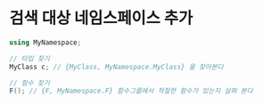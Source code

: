 # 검색 대상 네임스페이스 추가

```csharp
using MyNamespace;

// 타입 찾기
MyClass c; // {MyClass, MyNamespace.MyClass} 을 찾아본다

// 함수 찾기
F(); // {F, MyNamespace.F} 함수그룹에서 적절한 함수가 있는지 살펴 본다

```